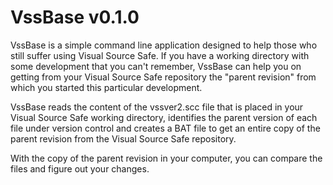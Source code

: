 VssBase v0.1.0
=======

VssBase is a simple command line application designed to help those who still suffer using Visual Source Safe. If you have a working directory with some development that you can't remember, VssBase can help you on getting from your Visual Source Safe repository the "parent revision" from which you started this particular development.

VssBase reads the content of the vssver2.scc file that is placed in your Visual Source Safe working directory, identifies the parent version of each file under version control and creates a BAT file to get an entire copy of the parent revision from the Visual Source Safe repository.

With the copy of the parent revision in your computer, you can compare the files and figure out your changes.